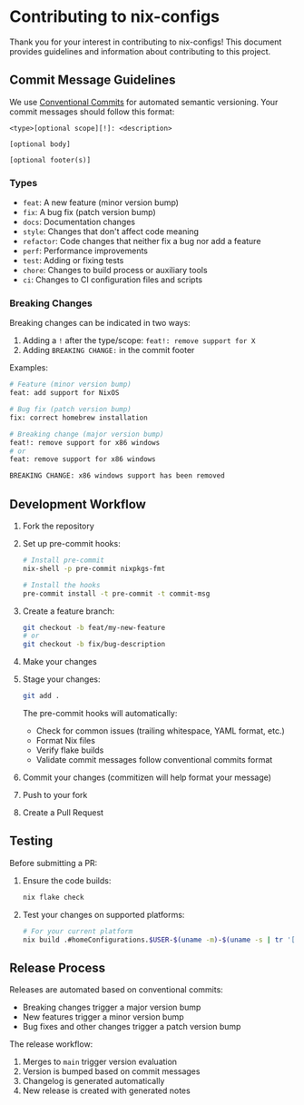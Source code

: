 # Contributing to nix-configs

Thank you for your interest in contributing to nix-configs! This document provides guidelines and information about contributing to this project.

## Commit Message Guidelines

We use [Conventional Commits](https://www.conventionalcommits.org/) for automated semantic versioning. Your commit messages should follow this format:

```none
<type>[optional scope][!]: <description>

[optional body]

[optional footer(s)]
```

### Types

- `feat`: A new feature (minor version bump)
- `fix`: A bug fix (patch version bump)
- `docs`: Documentation changes
- `style`: Changes that don't affect code meaning
- `refactor`: Code changes that neither fix a bug nor add a feature
- `perf`: Performance improvements
- `test`: Adding or fixing tests
- `chore`: Changes to build process or auxiliary tools
- `ci`: Changes to CI configuration files and scripts

### Breaking Changes

Breaking changes can be indicated in two ways:

1. Adding a `!` after the type/scope: `feat!: remove support for X`
2. Adding `BREAKING CHANGE:` in the commit footer

Examples:

```bash
# Feature (minor version bump)
feat: add support for NixOS

# Bug fix (patch version bump)
fix: correct homebrew installation

# Breaking change (major version bump)
feat!: remove support for x86 windows
# or
feat: remove support for x86 windows

BREAKING CHANGE: x86 windows support has been removed
```

## Development Workflow

1. Fork the repository
2. Set up pre-commit hooks:

   ```bash
   # Install pre-commit
   nix-shell -p pre-commit nixpkgs-fmt

   # Install the hooks
   pre-commit install -t pre-commit -t commit-msg
   ```

3. Create a feature branch:

   ```bash
   git checkout -b feat/my-new-feature
   # or
   git checkout -b fix/bug-description
   ```

4. Make your changes
5. Stage your changes:

   ```bash
   git add .
   ```

   The pre-commit hooks will automatically:
   - Check for common issues (trailing whitespace, YAML format, etc.)
   - Format Nix files
   - Verify flake builds
   - Validate commit messages follow conventional commits format

6. Commit your changes (commitizen will help format your message)
7. Push to your fork
8. Create a Pull Request

## Testing

Before submitting a PR:

1. Ensure the code builds:

   ```bash
   nix flake check
   ```

2. Test your changes on supported platforms:

   ```bash
   # For your current platform
   nix build .#homeConfigurations.$USER-$(uname -m)-$(uname -s | tr '[:upper:]' '[:lower:]').activationPackage
   ```

## Release Process

Releases are automated based on conventional commits:

- Breaking changes trigger a major version bump
- New features trigger a minor version bump
- Bug fixes and other changes trigger a patch version bump

The release workflow:

1. Merges to `main` trigger version evaluation
2. Version is bumped based on commit messages
3. Changelog is generated automatically
4. New release is created with generated notes
